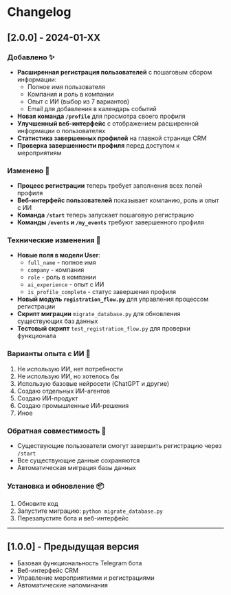 # Changelog

## [2.0.0] - 2024-01-XX

### Добавлено ✨
- **Расширенная регистрация пользователей** с пошаговым сбором информации:
  - Полное имя пользователя
  - Компания и роль в компании
  - Опыт с ИИ (выбор из 7 вариантов)
  - Email для добавления в календарь событий
- **Новая команда `/profile`** для просмотра своего профиля
- **Улучшенный веб-интерфейс** с отображением расширенной информации о пользователях
- **Статистика завершенных профилей** на главной странице CRM
- **Проверка завершенности профиля** перед доступом к мероприятиям

### Изменено 🔄
- **Процесс регистрации** теперь требует заполнения всех полей профиля
- **Веб-интерфейс пользователей** показывает компанию, роль и опыт с ИИ
- **Команда `/start`** теперь запускает пошаговую регистрацию
- **Команды `/events` и `/my_events`** требуют завершенного профиля

### Технические изменения 🔧
- **Новые поля в модели User**:
  - `full_name` - полное имя
  - `company` - компания
  - `role` - роль в компании
  - `ai_experience` - опыт с ИИ
  - `is_profile_complete` - статус завершения профиля
- **Новый модуль `registration_flow.py`** для управления процессом регистрации
- **Скрипт миграции** `migrate_database.py` для обновления существующих баз данных
- **Тестовый скрипт** `test_registration_flow.py` для проверки функционала

### Варианты опыта с ИИ 🤖
1. Не использую ИИ, нет потребности
2. Не использую ИИ, но хотелось бы
3. Использую базовые нейросети (ChatGPT и другие)
4. Создаю отдельных ИИ-агентов
5. Создаю ИИ-продукт
6. Создаю промышленные ИИ-решения
7. Иное

### Обратная совместимость 🔄
- Существующие пользователи смогут завершить регистрацию через `/start`
- Все существующие данные сохраняются
- Автоматическая миграция базы данных

### Установка и обновление 📦
1. Обновите код
2. Запустите миграцию: `python migrate_database.py`
3. Перезапустите бота и веб-интерфейс

---

## [1.0.0] - Предыдущая версия
- Базовая функциональность Telegram бота
- Веб-интерфейс CRM
- Управление мероприятиями и регистрациями
- Автоматические напоминания 